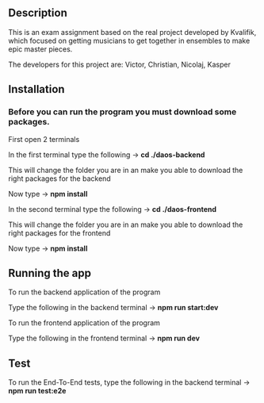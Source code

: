 ## Description

This is an exam assignment based on the real project developed by Kvalifik, which focused on getting musicians to get together in ensembles to make epic master pieces.

The developers for this project are: Victor, Christian, Nicolaj, Kasper


## Installation

### Before you can run the program you must download some packages.

First open 2 terminals

In the first terminal type the following -> **cd ./daos-backend**

This will change the folder you are in an make you able to download the right packages for the backend

Now type -> **npm install**

In the second terminal type the following -> **cd ./daos-frontend**

This will change the folder you are in an make you able to download the right packages for the frontend

Now type -> **npm install**

## Running the app

To run the backend application of the program

Type the following in the backend terminal -> **npm run start:dev**

To run the frontend application of the program

Type the following in the frontend terminal -> **npm run dev**

## Test

To run the End-To-End tests, type the following in the backend terminal -> **npm run test:e2e**
